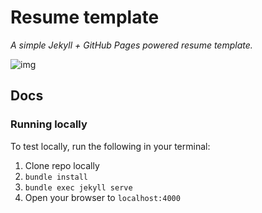 # Resume template

*A simple Jekyll + GitHub Pages powered resume template.*

![img](images/headphoto.png)

## Docs

### Running locally

To test locally, run the following in your terminal:

1. Clone repo locally
1. `bundle install`
2. `bundle exec jekyll serve`
3. Open your browser to `localhost:4000`
